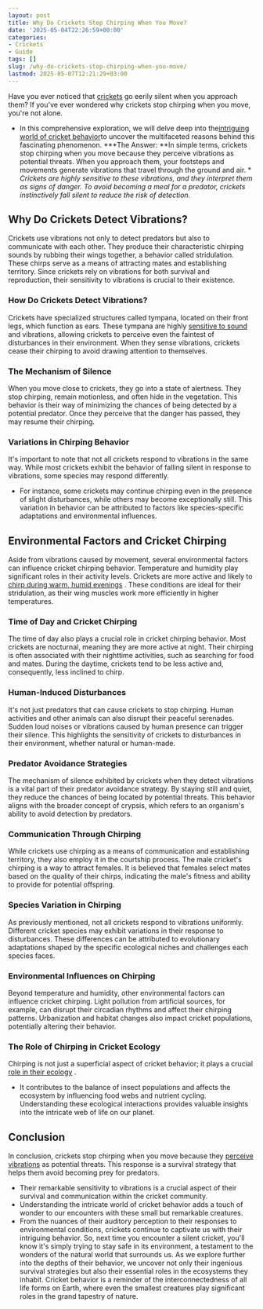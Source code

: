 ```yaml
---
layout: post
title: Why Do Crickets Stop Chirping When You Move?
date: '2025-05-04T22:26:59+00:00'
categories:
- Crickets
- Guide
tags: []
slug: /why-do-crickets-stop-chirping-when-you-move/
lastmod: 2025-05-07T12:21:29+03:00
---
```


Have you ever noticed that
[crickets](https://pestpolicy.com/why-do-crickets-make-noise-at-night/)
go eerily silent when you approach them? If you've ever wondered why crickets stop chirping when you move, you're not alone.
- In this comprehensive exploration, we will delve deep into the[intriguing world of cricket behavior](https://www.jstor.org/stable/4534348)to uncover the multifaceted reasons behind this fascinating phenomenon.
***The Answer: **In simple terms, crickets stop chirping when you move because they perceive vibrations as potential threats. When you approach them, your footsteps and movements generate vibrations that travel through the ground and air. *
*Crickets are highly sensitive to these vibrations, and they interpret them as signs of danger. To avoid becoming a meal for a predator, crickets instinctively fall silent to reduce the risk of detection.*
## **Why Do Crickets Detect Vibrations?**
Crickets use vibrations not only to detect predators but also to communicate with each other. They produce their characteristic chirping sounds by rubbing their wings together, a behavior called stridulation.
These chirps serve as a means of attracting mates and establishing territory. Since crickets rely on vibrations for both survival and reproduction, their sensitivity to vibrations is crucial to their existence.
### **How Do Crickets Detect Vibrations?**
Crickets have specialized structures called tympana, located on their front legs, which function as ears.
These tympana are highly
[sensitive to sound](https://www.jstor.org/stable/2829808)
and vibrations, allowing crickets to perceive even the faintest of disturbances in their environment. When they sense vibrations, crickets cease their chirping to avoid drawing attention to themselves.
### **The Mechanism of Silence**
When you move close to crickets, they go into a state of alertness. They stop chirping, remain motionless, and often hide in the vegetation.
This behavior is their way of minimizing the chances of being detected by a potential predator. Once they perceive that the danger has passed, they may resume their chirping.
### **Variations in Chirping Behavior**
It's important to note that not all crickets respond to vibrations in the same way. While most crickets exhibit the behavior of falling silent in response to vibrations, some species may respond differently.
- For instance, some crickets may continue chirping even in the presence of slight disturbances, while others may become exceptionally still.
This variation in behavior can be attributed to factors like species-specific adaptations and environmental influences.
## **Environmental Factors and Cricket Chirping**
Aside from vibrations caused by movement, several environmental factors can influence cricket chirping behavior. Temperature and humidity play significant roles in their activity levels.
Crickets are more active and likely to
[chirp during warm, humid evenings](https://www.scientificamerican.com/article/why-do-crickets-chirp-more/)
. These conditions are ideal for their stridulation, as their wing muscles work more efficiently in higher temperatures.
### **Time of Day and Cricket Chirping**
The time of day also plays a crucial role in cricket chirping behavior. Most crickets are nocturnal, meaning they are more active at night.
Their chirping is often associated with their nighttime activities, such as searching for food and mates. During the daytime, crickets tend to be less active and, consequently, less inclined to chirp.
### **Human-Induced Disturbances**
It's not just predators that can cause crickets to stop chirping. Human activities and other animals can also disrupt their peaceful serenades.
Sudden loud noises or vibrations caused by human presence can trigger their silence. This highlights the sensitivity of crickets to disturbances in their environment, whether natural or human-made.
### **Predator Avoidance Strategies**
The mechanism of silence exhibited by crickets when they detect vibrations is a vital part of their predator avoidance strategy.
By staying still and quiet, they reduce the chances of being located by potential threats. This behavior aligns with the broader concept of crypsis, which refers to an organism's ability to avoid detection by predators.
### **Communication Through Chirping**
While crickets use chirping as a means of communication and establishing territory, they also employ it in the courtship process.
The male cricket's chirping is a way to attract females. It is believed that females select mates based on the quality of their chirps, indicating the male's fitness and ability to provide for potential offspring.
### **Species Variation in Chirping**
As previously mentioned, not all crickets respond to vibrations uniformly. Different cricket species may exhibit variations in their response to disturbances.
These differences can be attributed to evolutionary adaptations shaped by the specific ecological niches and challenges each species faces.
### **Environmental Influences on Chirping**
Beyond temperature and humidity, other environmental factors can influence cricket chirping.
Light pollution from artificial sources, for example, can disrupt their circadian rhythms and affect their chirping patterns. Urbanization and habitat changes also impact cricket populations, potentially altering their behavior.
### **The Role of Chirping in Cricket Ecology**
Chirping is not just a superficial aspect of cricket behavior; it plays a crucial
[role in their ecology](https://pestpolicy.com/are-mole-crickets-bad-for-your-garden-or-lawn/)
.
- It contributes to the balance of insect populations and affects the ecosystem by influencing food webs and nutrient cycling.
Understanding these ecological interactions provides valuable insights into the intricate web of life on our planet.
## **Conclusion**
In conclusion, crickets stop chirping when you move because they
[perceive vibrations](https://pestpolicy.com/why-do-crickets-jump-towards-you/)
as potential threats. This response is a survival strategy that helps them avoid becoming prey for predators.
- Their remarkable sensitivity to vibrations is a crucial aspect of their survival and communication within the cricket community.
- Understanding the intricate world of cricket behavior adds a touch of wonder to our encounters with these small but remarkable creatures.
- From the nuances of their auditory perception to their responses to environmental conditions, crickets continue to captivate us with their intriguing behavior.
So, next time you encounter a silent cricket, you'll know it's simply trying to stay safe in its environment, a testament to the wonders of the natural world that surrounds us.
As we explore further into the depths of their behavior, we uncover not only their ingenious survival strategies but also their essential roles in the ecosystems they inhabit. Cricket behavior is a reminder of the interconnectedness of all life forms on Earth, where even the smallest creatures play significant roles in the grand tapestry of nature.
